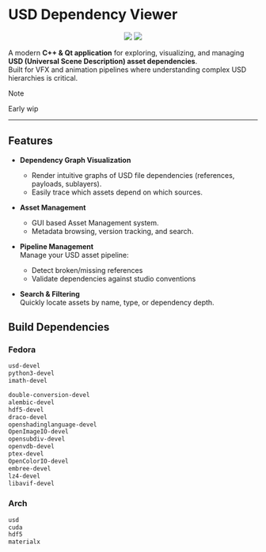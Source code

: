 # USD Dependency Viewer

<p align="center">
  <img src="https://img.shields.io/badge/C++-00599C?style=for-the-badge&logo=cplusplus&logoColor=white" />
  <img src="https://img.shields.io/badge/Qt-41CD52?style=for-the-badge&logo=qt&logoColor=white" />
</p>

A modern **C++ & Qt application** for exploring, visualizing, and managing **USD (Universal Scene Description) asset dependencies**.  
Built for VFX and animation pipelines where understanding complex USD hierarchies is critical.
> [!NOTE]
> Early wip

---

## Features

- **Dependency Graph Visualization**

  - Render intuitive graphs of USD file dependencies (references, payloads, sublayers).
  - Easily trace which assets depend on which sources.

- **Asset Management**

  - GUI based Asset Management system.
  - Metadata browsing, version tracking, and search.

- **Pipeline Management**  
  Manage your USD asset pipeline:

  - Detect broken/missing references
  - Validate dependencies against studio conventions

- **Search & Filtering**  
  Quickly locate assets by name, type, or dependency depth.

## Build Dependencies

### Fedora
```bash
usd-devel
python3-devel
imath-devel

double-conversion-devel
alembic-devel
hdf5-devel
draco-devel
openshadinglanguage-devel
OpenImageIO-devel
opensubdiv-devel
openvdb-devel
ptex-devel
OpenColorIO-devel
embree-devel
lz4-devel
libavif-devel
```

### Arch
```bash
usd
cuda
hdf5
materialx
```
